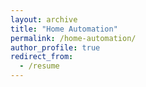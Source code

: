 ```yaml
---
layout: archive
title: "Home Automation"
permalink: /home-automation/
author_profile: true
redirect_from:
  - /resume
---
```

